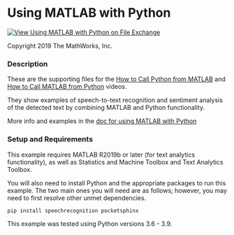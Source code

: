 # Using MATLAB with Python
[![View Using MATLAB with Python on File Exchange](https://www.mathworks.com/matlabcentral/images/matlab-file-exchange.svg)](https://www.mathworks.com/matlabcentral/fileexchange/72852-using-matlab-with-python)

Copyright 2019 The MathWorks, Inc.

### Description 

These are the supporting files for the [How to Call Python from MATLAB](https://youtu.be/LHEZqpvE7D0) and 
[How to Call MATLAB from Python](https://youtu.be/OocdPu1Tcrg) videos.

They show examples of speech-to-text recognition and sentiment analysis of 
the detected text by combining MATLAB and Python functionality.

More info and examples in the [doc for using MATLAB with Python](https://mathworks.com/help/matlab/python-language.html)

### Setup and Requirements

This example requires MATLAB R2019b or later (for text analytics functionality), as well as 
Statistics and Machine Toolbox and Text Analytics Toolbox.
 
You will also need to install Python and the appropriate packages to run 
this example. The two main ones you will need are as follows; however, you 
may need to first resolve other unmet dependencies.

`pip install speechrecognition pocketsphinx`

This example was tested using Python versions 3.6 - 3.9.
